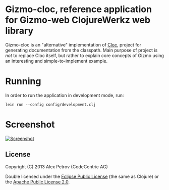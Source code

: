 # Gizmo-cloc, reference application for Gizmo-web ClojureWerkz web library

Gizmo-cloc is an "alternative" implementation of [Cloc](https://github.com/jaley/cloc),
project for generating documentation from the classpath. Main purpose of project is _not_
to replace Cloc itself, but rather to explain core concepts of Gizmo using an
interesting and simple-to-implement example.

# Running

In order to run the application in development mode, run:

```
lein run --config config/development.clj
```

# Screenshot

[![Screenshot](https://raw.github.com/ifesdjeen/gizmo-cloc/master/resources/images/screenshot.png)](https://raw.github.com/ifesdjeen/gizmo-cloc/master/resources/images/screenshot.png)

## License

Copyright (C) 2013 Alex Petrov (CodeCentric AG)

Double licensed under the [Eclipse Public License](http://www.eclipse.org/legal/epl-v10.html) (the same as Clojure) or
the [Apache Public License 2.0](http://www.apache.org/licenses/LICENSE-2.0.html).
